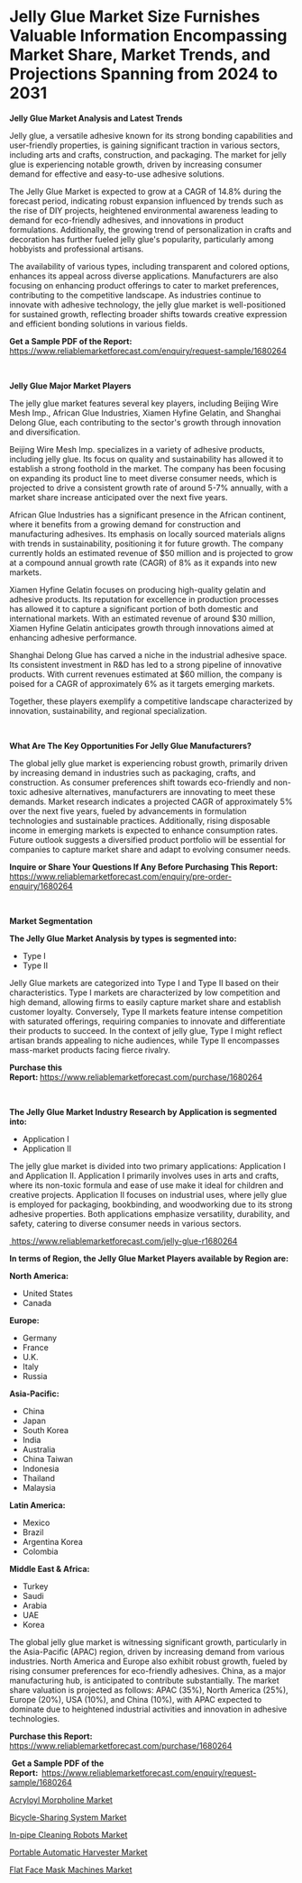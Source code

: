 <p><h1>Jelly Glue Market Size Furnishes Valuable Information Encompassing Market Share, Market Trends, and Projections Spanning from 2024 to 2031</h1></p><p><strong>Jelly Glue Market Analysis and Latest Trends</strong></p>
<p><p>Jelly glue, a versatile adhesive known for its strong bonding capabilities and user-friendly properties, is gaining significant traction in various sectors, including arts and crafts, construction, and packaging. The market for jelly glue is experiencing notable growth, driven by increasing consumer demand for effective and easy-to-use adhesive solutions. </p><p>The Jelly Glue Market is expected to grow at a CAGR of 14.8% during the forecast period, indicating robust expansion influenced by trends such as the rise of DIY projects, heightened environmental awareness leading to demand for eco-friendly adhesives, and innovations in product formulations. Additionally, the growing trend of personalization in crafts and decoration has further fueled jelly glue's popularity, particularly among hobbyists and professional artisans. </p><p>The availability of various types, including transparent and colored options, enhances its appeal across diverse applications. Manufacturers are also focusing on enhancing product offerings to cater to market preferences, contributing to the competitive landscape. As industries continue to innovate with adhesive technology, the jelly glue market is well-positioned for sustained growth, reflecting broader shifts towards creative expression and efficient bonding solutions in various fields.</p></p>
<p><strong>Get a Sample PDF of the Report:&nbsp;</strong> <a href="https://www.reliablemarketforecast.com/enquiry/request-sample/1680264?utm_campaign=1435&utm_medium=2&utm_source=Github&utm_content=ia&utm_term=14102024&utm_id=jelly-glue">https://www.reliablemarketforecast.com/enquiry/request-sample/1680264</a></p>
<p>&nbsp;</p>
<p><strong>Jelly Glue Major Market Players</strong></p>
<p><p>The jelly glue market features several key players, including Beijing Wire Mesh Imp., African Glue Industries, Xiamen Hyfine Gelatin, and Shanghai Delong Glue, each contributing to the sector's growth through innovation and diversification.</p><p>Beijing Wire Mesh Imp. specializes in a variety of adhesive products, including jelly glue. Its focus on quality and sustainability has allowed it to establish a strong foothold in the market. The company has been focusing on expanding its product line to meet diverse consumer needs, which is projected to drive a consistent growth rate of around 5-7% annually, with a market share increase anticipated over the next five years.</p><p>African Glue Industries has a significant presence in the African continent, where it benefits from a growing demand for construction and manufacturing adhesives. Its emphasis on locally sourced materials aligns with trends in sustainability, positioning it for future growth. The company currently holds an estimated revenue of $50 million and is projected to grow at a compound annual growth rate (CAGR) of 8% as it expands into new markets.</p><p>Xiamen Hyfine Gelatin focuses on producing high-quality gelatin and adhesive products. Its reputation for excellence in production processes has allowed it to capture a significant portion of both domestic and international markets. With an estimated revenue of around $30 million, Xiamen Hyfine Gelatin anticipates growth through innovations aimed at enhancing adhesive performance.</p><p>Shanghai Delong Glue has carved a niche in the industrial adhesive space. Its consistent investment in R&D has led to a strong pipeline of innovative products. With current revenues estimated at $60 million, the company is poised for a CAGR of approximately 6% as it targets emerging markets.</p><p>Together, these players exemplify a competitive landscape characterized by innovation, sustainability, and regional specialization.</p></p>
<p>&nbsp;</p>
<p><strong>What Are The Key Opportunities For Jelly Glue Manufacturers?</strong></p>
<p><p>The global jelly glue market is experiencing robust growth, primarily driven by increasing demand in industries such as packaging, crafts, and construction. As consumer preferences shift towards eco-friendly and non-toxic adhesive alternatives, manufacturers are innovating to meet these demands. Market research indicates a projected CAGR of approximately 5% over the next five years, fueled by advancements in formulation technologies and sustainable practices. Additionally, rising disposable income in emerging markets is expected to enhance consumption rates. Future outlook suggests a diversified product portfolio will be essential for companies to capture market share and adapt to evolving consumer needs.</p></p>
<p><strong>Inquire or Share Your Questions If Any Before Purchasing This Report:</strong> <a href="https://www.reliablemarketforecast.com/enquiry/pre-order-enquiry/1680264?utm_campaign=1435&utm_medium=2&utm_source=Github&utm_content=ia&utm_term=14102024&utm_id=jelly-glue">https://www.reliablemarketforecast.com/enquiry/pre-order-enquiry/1680264</a></p>
<p>&nbsp;</p>
<p><strong>Market Segmentation</strong></p>
<p><strong>The Jelly Glue Market Analysis by types is segmented into:</strong></p>
<p><ul><li>Type I</li><li>Type II</li></ul></p>
<p><p>Jelly Glue markets are categorized into Type I and Type II based on their characteristics. Type I markets are characterized by low competition and high demand, allowing firms to easily capture market share and establish customer loyalty. Conversely, Type II markets feature intense competition with saturated offerings, requiring companies to innovate and differentiate their products to succeed. In the context of jelly glue, Type I might reflect artisan brands appealing to niche audiences, while Type II encompasses mass-market products facing fierce rivalry.</p></p>
<p><strong>Purchase this Report:&nbsp;</strong><a href="https://www.reliablemarketforecast.com/purchase/1680264?utm_campaign=1435&utm_medium=2&utm_source=Github&utm_content=ia&utm_term=14102024&utm_id=jelly-glue">https://www.reliablemarketforecast.com/purchase/1680264</a></p>
<p>&nbsp;</p>
<p><strong>The Jelly Glue Market Industry Research by Application is segmented into:</strong></p>
<p><ul><li>Application I</li><li>Application II</li></ul></p>
<p><p>The jelly glue market is divided into two primary applications: Application I and Application II. Application I primarily involves uses in arts and crafts, where its non-toxic formula and ease of use make it ideal for children and creative projects. Application II focuses on industrial uses, where jelly glue is employed for packaging, bookbinding, and woodworking due to its strong adhesive properties. Both applications emphasize versatility, durability, and safety, catering to diverse consumer needs in various sectors.</p></p>
<p><a href="https://www.reliablemarketforecast.com/jelly-glue-r1680264?utm_campaign=1435&utm_medium=2&utm_source=Github&utm_content=ia&utm_term=14102024&utm_id=jelly-glue">&nbsp;https://www.reliablemarketforecast.com/jelly-glue-r1680264</a></p>
<p><strong>In terms of Region, the Jelly Glue Market Players available by Region are:</strong></p>
<p>
    <p> <strong> North America: </strong>
        <ul>
            <li>United States</li>
            <li>Canada</li>
        </ul>
        </p> 
    <p> <strong> Europe: </strong>
        <ul>
            <li>Germany</li>
            <li>France</li>
            <li>U.K.</li>
            <li>Italy</li>
            <li>Russia</li>
        </ul>
        </p> 
    <p> <strong> Asia-Pacific: </strong>
        <ul>
            <li>China</li>
            <li>Japan</li>
            <li>South Korea</li>
            <li>India</li>
            <li>Australia</li>
            <li>China Taiwan</li>
            <li>Indonesia</li>
            <li>Thailand</li>
            <li>Malaysia</li>
        </ul>
        </p> 
    <p> <strong> Latin America: </strong>
        <ul>
            <li>Mexico</li>
            <li>Brazil</li>
            <li>Argentina Korea</li>
            <li>Colombia</li>
        </ul>
        </p> 
    <p> <strong> Middle East & Africa: </strong>
        <ul>
            <li>Turkey</li>
            <li>Saudi</li>
            <li>Arabia</li>
            <li>UAE</li>
            <li>Korea</li>
        </ul>
    </p>
    </p>
<p><p>The global jelly glue market is witnessing significant growth, particularly in the Asia-Pacific (APAC) region, driven by increasing demand from various industries. North America and Europe also exhibit robust growth, fueled by rising consumer preferences for eco-friendly adhesives. China, as a major manufacturing hub, is anticipated to contribute substantially. The market share valuation is projected as follows: APAC (35%), North America (25%), Europe (20%), USA (10%), and China (10%), with APAC expected to dominate due to heightened industrial activities and innovation in adhesive technologies.</p></p>
<p><strong>Purchase this Report: </strong><a href="https://www.reliablemarketforecast.com/purchase/1680264?utm_campaign=1435&utm_medium=2&utm_source=Github&utm_content=ia&utm_term=14102024&utm_id=jelly-glue">https://www.reliablemarketforecast.com/purchase/1680264</a></p>
<p>&nbsp;<strong>Get a Sample PDF of the Report:&nbsp;&nbsp;</strong><a href="https://www.reliablemarketforecast.com/enquiry/request-sample/1680264?utm_campaign=1435&utm_medium=2&utm_source=Github&utm_content=ia&utm_term=14102024&utm_id=jelly-glue">https://www.reliablemarketforecast.com/enquiry/request-sample/1680264</a></p>
<p><strong></strong></p>
<p><p><a href="https://github.com/philipa0wcpic/Market-Research-Report-List-1/blob/main/acryloyl-morpholine-market.md?utm_campaign=1435&utm_medium=2&utm_source=Github&utm_content=ia&utm_term=14102024&utm_id=jelly-glue">Acryloyl Morpholine Market</a></p><p><a href="https://www.linkedin.com/pulse/bicycle-sharing-system-market-evolution-regional-adaptations-fshec?trk=public_post_embed_feed-article-content&utm_campaign=1435&utm_medium=2&utm_source=Github&utm_content=ia&utm_term=14102024&utm_id=jelly-glue">Bicycle-Sharing System Market</a></p><p><a href="https://www.linkedin.com/pulse/in-pipe-cleaning-robots-market-innovations-trends-comprehensive-udm0c?trk=public_post_embed_feed-article-content&utm_campaign=1435&utm_medium=2&utm_source=Github&utm_content=ia&utm_term=14102024&utm_id=jelly-glue">In-pipe Cleaning Robots Market</a></p><p><a href="https://www.linkedin.com/pulse/strategic-insights-global-portable-automatic-harvester-fcjdc?trk=public_post_embed_feed-article-content&utm_campaign=1435&utm_medium=2&utm_source=Github&utm_content=ia&utm_term=14102024&utm_id=jelly-glue">Portable Automatic Harvester Market</a></p><p><a href="https://github.com/cloo8byworst/Market-Research-Report-List-1/blob/main/flat-face-mask-machines-market.md?utm_campaign=1435&utm_medium=2&utm_source=Github&utm_content=ia&utm_term=14102024&utm_id=jelly-glue">Flat Face Mask Machines Market</a></p></p>